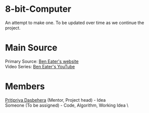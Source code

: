 # 8-bit-Computer
An attempt to make one. To be updated over time as we continue the project.

# Main Source
Primary Source: [Ben Eater's website](https://eater.net/8bit) \
Video Series: [Ben Eater's YouTube]()

# Members
[Pritipriya Dasbehera](https://github.com/pritipriya-dasbehera) (Mentor, Project head) - Idea \
Someone (To be assigned) - Code, Algorithm, Working Idea \
